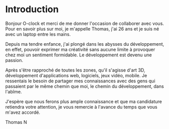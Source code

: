 # Introduction

Bonjour O-clock et merci de me donner l'occasion de collaborer avec vous.
Pour en savoir plus sur moi, je m'appelle Thomas, j'ai 26 ans et je suis né avec un laptop entre les mains.

Depuis ma tendre enfance, j'ai plongé dans les abysses du développement, en effet, pouvoir exprimer ma créativité sans aucune limite à provoquer chez moi un sentiment formidable.
Le développement est devenu une passion.

Après s'être rapproché de toutes les zones, qu'il s'agisse d'art 3D, développement d'applications web, logiciels, jeux vidéo, mobile.
Je ressentais le besoin de partager mes connaissances avec des gens qui passaient par le même chemin que moi, le chemin du développement, dans l'abîme.

J'espère que nous ferons plus ample connaissance et que ma candidature retiendra votre attention, je vous remercie à l'avance du temps que vous m'avez accordé.

Thomas N
